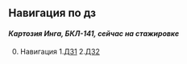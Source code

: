 ## Навигация по дз
#### *Картозия Инга, БКЛ-141, сейчас на стажировке*
0. Навигация
1.[ДЗ1](./HW1)
2.[ДЗ2](./HW2)
